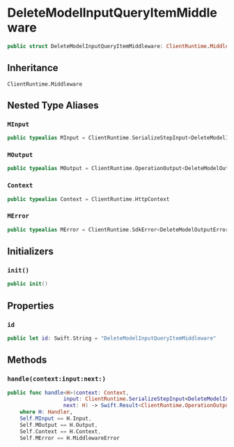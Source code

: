 # DeleteModelInputQueryItemMiddleware

``` swift
public struct DeleteModelInputQueryItemMiddleware: ClientRuntime.Middleware 
```

## Inheritance

`ClientRuntime.Middleware`

## Nested Type Aliases

### `MInput`

``` swift
public typealias MInput = ClientRuntime.SerializeStepInput<DeleteModelInput>
```

### `MOutput`

``` swift
public typealias MOutput = ClientRuntime.OperationOutput<DeleteModelOutputResponse>
```

### `Context`

``` swift
public typealias Context = ClientRuntime.HttpContext
```

### `MError`

``` swift
public typealias MError = ClientRuntime.SdkError<DeleteModelOutputError>
```

## Initializers

### `init()`

``` swift
public init() 
```

## Properties

### `id`

``` swift
public let id: Swift.String = "DeleteModelInputQueryItemMiddleware"
```

## Methods

### `handle(context:input:next:)`

``` swift
public func handle<H>(context: Context,
                  input: ClientRuntime.SerializeStepInput<DeleteModelInput>,
                  next: H) -> Swift.Result<ClientRuntime.OperationOutput<DeleteModelOutputResponse>, MError>
    where H: Handler,
    Self.MInput == H.Input,
    Self.MOutput == H.Output,
    Self.Context == H.Context,
    Self.MError == H.MiddlewareError
```
